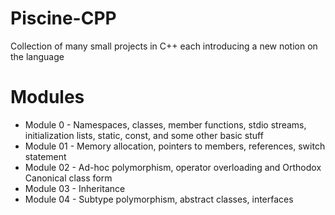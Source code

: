 # Piscine-CPP
Collection of many small projects in C++ each introducing a new notion on the language

# Modules
- Module 0 - Namespaces, classes, member functions, stdio streams, initialization lists, static, const, and some other basic stuff
- Module 01 - Memory allocation, pointers to members, references, switch statement
- Module 02 - Ad-hoc polymorphism, operator overloading and Orthodox Canonical class form
- Module 03 - Inheritance
- Module 04 - Subtype polymorphism, abstract classes, interfaces
